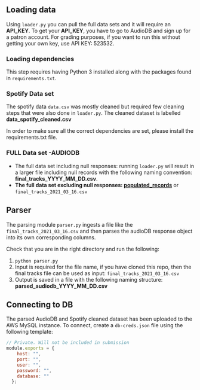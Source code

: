 ## Loading data

Using `loader.py` you can pull the full data sets and it will require an **API_KEY**. To get your **API_KEY**, you have to go to AudioDB and sign up for a patron account. 
For grading purposes, if you want to run this without getting your own key, use API KEY: 523532.

### Loading dependencies 

This step requires having Python 3 installed along with the packages found in `requirements.txt`. 

### Spotify Data set

The spotify data ```data.csv``` was mostly cleaned but required few cleaning steps that were also done in ```loader.py```. The cleaned dataset is labelled **data_spotify_cleaned.csv**

In order to make sure all the correct dependencies are set, please install the requirements.txt file. 

### FULL Data set -AUDIODB

- The full data set including null responses: running `loader.py` will result in a larger file including null records with the following naming convention: **final_tracks_YYYY_MM_DD.csv**. 
- **The full data set excluding null responses: [populated_records](final_tracks_2021_03_16.csv)** or ```final_tracks_2021_03_16.csv```

## Parser

The parsing module `parser.py` ingests a file like the `final_tracks_2021_03_16.csv` and then parses the audioDB response object
into its own corresponding columns. 

Check that you are in the right directory and run the following:
1. ```python parser.py```
2. Input is required for the file name, if you have cloned this repo, then the final tracks file can be used as input: ```final_tracks_2021_03_16.csv```
3. Output is saved in a file with the following naming structure: **parsed_audiodb_YYYY_MM_DD.csv** 

## Connecting to DB

The parsed AudioDB and Spotify cleaned dataset has been uploaded to the AWS MySQL instance. To connect, create a ```db-creds.json``` file using the following template:

```js
// Private. Will not be included in submission
module.exports = {
    host: "",
    port: "",
    user: "",
    password: "",
    database: ""
  };
```


